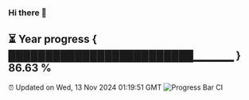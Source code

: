 ### Hi there 👋
⏳ Year progress { █████████████████████████▁▁▁▁▁ } 86.63 %
---
⏰ Updated on Wed, 13 Nov 2024 01:19:51 GMT
![Progress Bar CI](https://github.com/liununu/liununu/workflows/Progress%20Bar%20CI/badge.svg)
